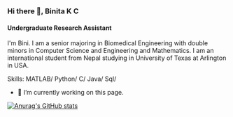 

### Hi there 👋, Binita K C
#### Undergraduate Research Assistant
I'm Bini. I am a senior majoring in Biomedical Engineering with double minors in Computer Science and Engineering and Mathematics. I am an international student from Nepal studying in University of Texas at Arlington in USA.

Skills: MATLAB/ Python/ C/ Java/ Sql/ 

- 🔭 I’m currently working on this page. 

[![Anurag's GitHub stats](https://github-readme-stats.vercel.app/api?username=Binita-01)](https://github.com/anuraghazra/github-readme-stats)
